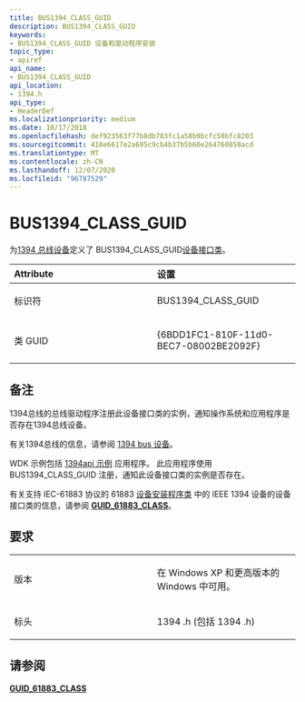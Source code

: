 ```yaml
---
title: BUS1394_CLASS_GUID
description: BUS1394_CLASS_GUID
keywords:
- BUS1394_CLASS_GUID 设备和驱动程序安装
topic_type:
- apiref
api_name:
- BUS1394_CLASS_GUID
api_location:
- 1394.h
api_type:
- HeaderDef
ms.localizationpriority: medium
ms.date: 10/17/2018
ms.openlocfilehash: def923563f77b8db783fc1a58b9bcfc50bfc8203
ms.sourcegitcommit: 418e6617e2a695c9cb4b37b5b60e264760858acd
ms.translationtype: MT
ms.contentlocale: zh-CN
ms.lasthandoff: 12/07/2020
ms.locfileid: "96787529"
---
```

# <a name="bus1394_class_guid"></a>BUS1394_CLASS_GUID


为[1394 总线设备](../ieee/index.md)定义了 BUS1394_CLASS_GUID[设备接口类](./overview-of-device-interface-classes.md)。

<table>
<colgroup>
<col width="50%" />
<col width="50%" />
</colgroup>
<thead>
<tr class="header">
<th align="left">Attribute</th>
<th align="left">设置</th>
</tr>
</thead>
<tbody>
<tr class="odd">
<td align="left"><p>标识符</p></td>
<td align="left"><p>BUS1394_CLASS_GUID</p></td>
</tr>
<tr class="even">
<td align="left"><p>类 GUID</p></td>
<td align="left"><p>{6BDD1FC1-810F-11d0-BEC7-08002BE2092F}</p></td>
</tr>
</tbody>
</table>

 

<a name="remarks"></a>备注
-------

1394总线的总线驱动程序注册此设备接口类的实例，通知操作系统和应用程序是否存在1394总线设备。

有关1394总线的信息，请参阅 [1394 bus 设备](../ieee/index.md)。

WDK 示例包括 [1394api 示例](../ieee/1394-samples-and-diagnostic-tools.md) 应用程序。 此应用程序使用 BUS1394_CLASS_GUID 注册，通知此设备接口类的实例是否存在。

有关支持 IEC-61883 协议的 61883 [设备安装程序类](./overview-of-device-setup-classes.md) 中的 IEEE 1394 设备的设备接口类的信息，请参阅 [**GUID_61883_CLASS**](guid-61883-class.md)。

<a name="requirements"></a>要求
------------

<table>
<colgroup>
<col width="50%" />
<col width="50%" />
</colgroup>
<tbody>
<tr class="odd">
<td align="left"><p>版本</p></td>
<td align="left"><p>在 Windows XP 和更高版本的 Windows 中可用。</p></td>
</tr>
<tr class="even">
<td align="left"><p>标头</p></td>
<td align="left">1394 .h (包括 1394 .h) </td>
</tr>
</tbody>
</table>

## <a name="see-also"></a>请参阅


[**GUID_61883_CLASS**](guid-61883-class.md)

 

